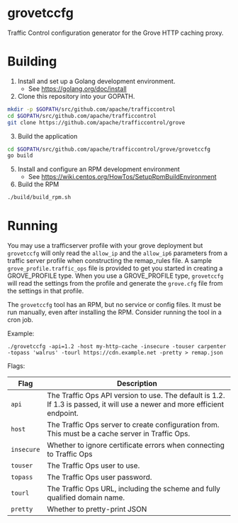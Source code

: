 <!--
    Licensed to the Apache Software Foundation (ASF) under one
    or more contributor license agreements.  See the NOTICE file
    distributed with this work for additional information
    regarding copyright ownership.  The ASF licenses this file
    to you under the Apache License, Version 2.0 (the
    "License"); you may not use this file except in compliance
    with the License.  You may obtain a copy of the License at

      http://www.apache.org/licenses/LICENSE-2.0

    Unless required by applicable law or agreed to in writing,
    software distributed under the License is distributed on an
    "AS IS" BASIS, WITHOUT WARRANTIES OR CONDITIONS OF ANY
    KIND, either express or implied.  See the License for the
    specific language governing permissions and limitations
    under the License.
-->

# grovetccfg

Traffic Control configuration generator for the Grove HTTP caching proxy.

# Building

1. Install and set up a Golang development environment.
    * See https://golang.org/doc/install
2. Clone this repository into your GOPATH.
```bash
mkdir -p $GOPATH/src/github.com/apache/trafficcontrol
cd $GOPATH/src/github.com/apache/trafficcontrol
git clone https://github.com/apache/trafficcontrol/grove
```
3. Build the application
```bash
cd $GOPATH/src/github.com/apache/trafficcontrol/grove/grovetccfg
go build
```
5. Install and configure an RPM development environment
   * See https://wiki.centos.org/HowTos/SetupRpmBuildEnvironment
4. Build the RPM
```bash
./build/build_rpm.sh
```

# Running

You may use a trafficserver profile with your grove deployment but `grovetccfg` will only read the `allow_ip` and the `allow_ip6` parameters from a
traffic server profile when constructing the remap_rules file.  A sample `grove_profile.traffic_ops` file is provided to get you started in creating  a GROVE_PROFILE
type.  When you use a GROVE_PROFILE type, `grovetccfg` will read the settings from the profile and generate the `grove.cfg` file from the settings in that profile.

The `grovetccfg` tool has an RPM, but no service or config files. It must be run manually, even after installing the RPM. Consider running the tool in a cron job.

Example:

`./grovetccfg -api=1.2 -host my-http-cache -insecure -touser carpenter -topass 'walrus' -tourl https://cdn.example.net -pretty > remap.json`

Flags:

| Flag | Description |
| --- | --- |
| `api` | The Traffic Ops API version to use. The default is 1.2. If 1.3 is passed, it will use a newer and more efficient endpoint. |
| `host` | The Traffic Ops server to create configuration from. This must be a cache server in Traffic Ops. |
| `insecure` | Whether to ignore certificate errors when connecting to Traffic Ops |
| `touser` | The Traffic Ops user to use. |
| `topass` | The Traffic Ops user password. |
| `tourl` | The Traffic Ops URL, including the scheme and fully qualified domain name. |
| `pretty` | Whether to pretty-print JSON |
